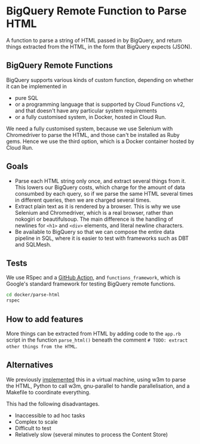 # BigQuery Remote Function to Parse HTML

A function to parse a string of HTML passed in by BigQuery, and return things
extracted from the HTML, in the form that BigQuery expects (JSON).

## BigQuery Remote Functions

BigQuery supports various kinds of custom function, depending on whether it can
be implemented in

* pure SQL
* or a programming language that is supported by Cloud Functions v2, and that
  doesn't have any particular system requirements
* or a fully customised system, in Docker, hosted in Cloud Run.

We need a fully customised system, because we use Selenium with Chromedriver to
parse the HTML, and those can't be installed as Ruby gems.  Hence we use the third option, which is a Docker container hosted by Cloud Run.

## Goals

* Parse each HTML string only once, and extract several things from it. This
  lowers our BigQuery costs, which charge for the amount of data consumbed by
  each query, so if we parse the same HTML several times in different queries,
  then we are charged several times.
* Extract plain text as it is rendered by a browser. This is why we use Selenium
  and Chromedriver, which is a real browser, rather than nokogiri or
  beautifulsoup. The main difference is the handling of newlines for `<h1>` and
  `<div>` elements, and literal newline characters.
* Be available to BigQuery so that we can compose the entire data pipeline in
  SQL, where it is easier to test with frameworks such as DBT and SQLMesh.

## Tests

We use RSpec and a [GitHub
Action](https://github.com/alphagov/govuk-knowledge-graph-gcp/actions/workflows/ruby-lint-and-test.yml),
and `functions_framework`, which is Google's standard framework for testing
BigQuery remote functions.

```sh
cd docker/parse-html
rspec
```

## How to add features

More things can be extracted from HTML by adding code to the `app.rb` script in
the function `parse_html()` beneath the comment `# TODO: extract other things
from the HTML`.

## Alternatives

We previously [implemented](https://github.com/alphagov/govuk-knowledge-graph-gcp/pull/292/commits/6b15dd683f14a84d6cad1e904715280d76a343db) this in a virtual machine, using w3m to parse the HTML, Python to call w3m, gnu-parallel to handle parallelisation, and a Makefile to coordinate everything.

This had the following disadvantages.

* Inaccessible to ad hoc tasks
* Complex to scale
* Difficult to test
* Relatively slow (several minutes to process the Content Store)
